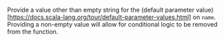 Provide a value other than empty string for the (default parameter value)[https://docs.scala-lang.org/tour/default-parameter-values.html] on `name`. Providing a non-empty value will allow for conditional logic to be removed from the function.